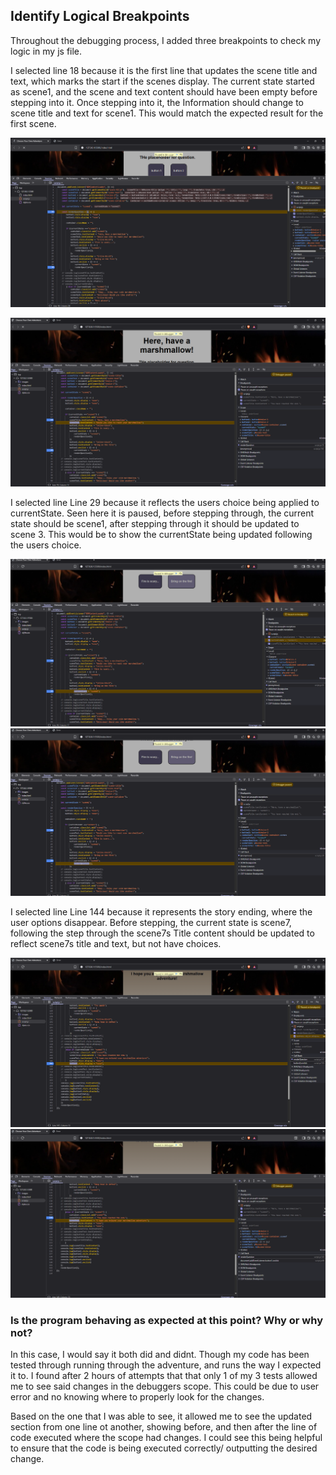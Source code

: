 
## Identify Logical Breakpoints

Throughout the debugging process, I added three breakpoints to check my
 logic in my js file.

I selected line 18 because it is the first line that updates the scene 
title and text, which marks the start if the scenes display. The current
state started as scene1, and the scene  and text content should have 
been empty before stepping into it. Once stepping into it, the 
Information should change to scene title and text for 
scene1. This would match the expected result for the first scene.

![Breakpoint 1 Screenshot](images/Breakpoint-1.png)

![Breakpoint 1 Step Into Screenshot](images/Breakpoint-1-into.png)

I selected line Line 29 because it reflects the users choice being 
applied to currentState. Seen here it is paused, before stepping through,
the current state should be scene1, after stepping through it should be
updated to scene 3. This would be to show the currentState being updated
following the users choice. 

![Breakpoint 2 Screenshot](images/Breakpoint-2.png)
![Breakpoint 2 Step Into Screenshot](images/Breakpoint-2-into.png)

I selected line Line 144 because it represents the story ending, where 
the user options disappear. Before stepping, the current state is 
scene7, following the step through the scene7s Title content should be
updated to reflect scene7s title and text, but not have choices.

![Breakpoint 3 Screenshot](images/Breakpoint-3.png)
![Breakpoint 3 Step Into Screenshot](images/Breakpoint-3-into.png)

### Is the program behaving as expected at this point? Why or why not?
In this case, I would say it both did and didnt. Though my code has 
been tested through running through the adventure, and runs the way I 
expected it to. I found after 2 hours of attempts that that only 1 of 
my 3 tests allowed me to see said changes in the debuggers scope. This
could be due to user error and no knowing where to properly look for the
changes.

Based on the one that I was able to see, it allowed me to see the 
updated section from one line ot another, showing before, and then 
after the line of code executed where the scope had changes. I could 
see this being helpful to ensure that the code is being executed 
correctly/ outputting the desired change. 
